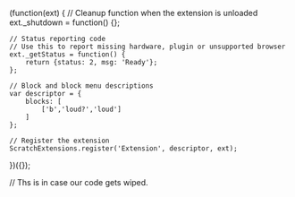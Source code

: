 (function(ext) {
    // Cleanup function when the extension is unloaded
    ext._shutdown = function() {};

    // Status reporting code
    // Use this to report missing hardware, plugin or unsupported browser
    ext._getStatus = function() {
        return {status: 2, msg: 'Ready'};
    };

    // Block and block menu descriptions
    var descriptor = {
        blocks: [
            ['b','loud?','loud']
        ]
    };

    // Register the extension
    ScratchExtensions.register('Extension', descriptor, ext);
})({});

// Ths is in case our code gets wiped.
